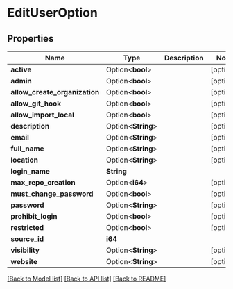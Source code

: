# EditUserOption

## Properties

Name | Type | Description | Notes
------------ | ------------- | ------------- | -------------
**active** | Option<**bool**> |  | [optional]
**admin** | Option<**bool**> |  | [optional]
**allow_create_organization** | Option<**bool**> |  | [optional]
**allow_git_hook** | Option<**bool**> |  | [optional]
**allow_import_local** | Option<**bool**> |  | [optional]
**description** | Option<**String**> |  | [optional]
**email** | Option<**String**> |  | [optional]
**full_name** | Option<**String**> |  | [optional]
**location** | Option<**String**> |  | [optional]
**login_name** | **String** |  | 
**max_repo_creation** | Option<**i64**> |  | [optional]
**must_change_password** | Option<**bool**> |  | [optional]
**password** | Option<**String**> |  | [optional]
**prohibit_login** | Option<**bool**> |  | [optional]
**restricted** | Option<**bool**> |  | [optional]
**source_id** | **i64** |  | 
**visibility** | Option<**String**> |  | [optional]
**website** | Option<**String**> |  | [optional]

[[Back to Model list]](../README.md#documentation-for-models) [[Back to API list]](../README.md#documentation-for-api-endpoints) [[Back to README]](../README.md)


